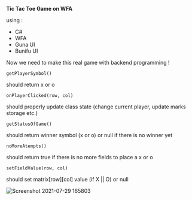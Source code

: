 **Tic Tac Toe Game on WFA**

using : 
 * C#
 * WFA
 * Guna UI
 * Bunifu UI

Now we need to make this real game with backend programming !

```
getPlayerSymbol()
```
should return x or o

```
onPlayerClicked(row, col)
```
should properly update class state (change current player, update marks storage etc.)

```
getStatusOfGame()
```
should return winner symbol (x or o) or null if there is no winner yet
```
noMoreAtempts()
```
should return true if there is no more fields to place a x or o
```
setFieldValue(row, col)
```
should set matrix[row][col] value (if X || O) or null


![Screenshot 2021-07-29 165803](https://user-images.githubusercontent.com/64478989/127505222-4b487c11-666e-412c-8423-dd24a1fc931d.jpg)

